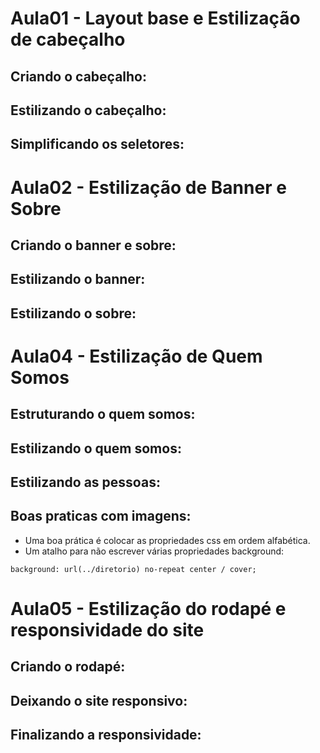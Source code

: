 # Aula01 - Layout base e Estilização de cabeçalho
## Criando o cabeçalho:
## Estilizando o cabeçalho:
## Simplificando os seletores:

# Aula02 - Estilização de Banner e Sobre
## Criando o banner e sobre:  
## Estilizando o banner:
## Estilizando o sobre:

# Aula04 - Estilização de Quem Somos
## Estruturando o quem somos:
## Estilizando o quem somos:
## Estilizando as pessoas: 
## Boas praticas com imagens: 
- Uma boa prática é colocar as propriedades css em ordem alfabética.  
-  Um atalho para não escrever várias propriedades background:  
```
background: url(../diretorio) no-repeat center / cover;
```
# Aula05 - Estilização do rodapé e responsividade do site
## Criando o rodapé:
## Deixando o site responsivo:
## Finalizando a responsividade:

